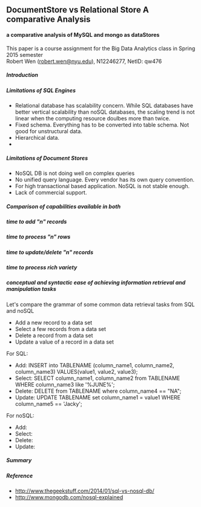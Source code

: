 ## DocumentStore vs Relational Store A comparative Analysis
#### a comparative analysis of MySQL and mongo as dataStores

This paper is a course assignment for the Big Data Analytics class in Spring 2015 semester<br>
Robert Wen (robert.wen@nyu.edu), N12246277, NetID: qw476<br>

##### Introduction

##### Limitations of SQL Engines

* Relational database has scalability concern. While SQL databases have better vertical scalability than noSQL databases, the scaling trend is not linear when the computing resource doulbes more than twice.
* Fixed schema. Everything has to be converted into table schema. Not good for unstructural data. 
* Hierarchical data.
* 
 
##### Limitations of Document Stores 

* NoSQL DB is not doing well on complex queries
* No unified query language. Every vendor has its own query convention.
* For high transactional based application. NoSQL is not stable enough.
* Lack of commercial support. 
 
##### Comparison of capabilities available in both

##### time to add "n" records

##### time to process "n" rows

##### time to update/delete "n" records

##### time to process rich variety

##### conceptual and syntactic ease of achieving information retrieval and manipulation tasks

Let's compare the grammar of some common data retrieval tasks from SQL and noSQL

* Add a new record to a data set
* Select a few records from a data set
* Delete a record from a data set
* Update a value of a record in a data set

For SQL: 

* Add: INSERT into TABLENAME (column_name1, column_name2, column_name3) VALUES(value1, value2, value3);
* Select: SELECT column_name1, column_name2 from TABLENAME WHERE column_name3 like '%JUNE%';
* Delete: DELETE from TABLENAME where column_name4 == "NA";
* Update: UPDATE TABLENAME set column_name1 = value1 WHERE column_name5 == 'Jacky';

For noSQL:

* Add:
* Select:
* Delete:
* Update:

##### Summary

##### Reference

 * http://www.thegeekstuff.com/2014/01/sql-vs-nosql-db/
 * http://www.mongodb.com/nosql-explained

